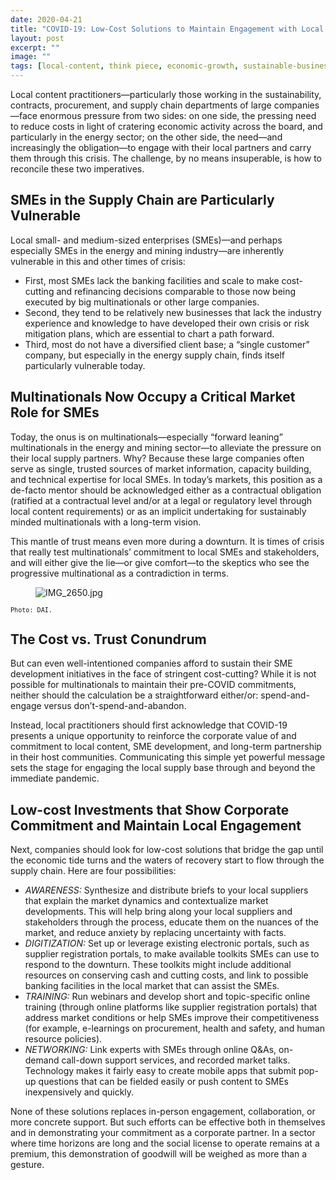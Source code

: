 ```yaml
---
date: 2020-04-21
title: "COVID-19: Low-Cost Solutions to Maintain Engagement with Local Partners in the Supply Chain"
layout: post
excerpt: ""
image: ""
tags: [local-content, think piece, economic-growth, sustainable-business, supply-chains]
---
```

<p>Local content practitioners—particularly those working in the sustainability, contracts, procurement, and supply chain departments of large companies—face enormous pressure from two sides: on one side, the pressing need to reduce costs in light of cratering economic activity across the board, and particularly in the energy sector; on the other side, the need—and increasingly the obligation—to engage with their local partners and carry them through this crisis. The challenge, by no means insuperable, is how to reconcile these two imperatives.</p><h2 id="smes-in-the-supply-chain-are-particularly-vulnerable">SMEs in the Supply Chain are Particularly Vulnerable</h2><p>Local small- and medium-sized enterprises (SMEs)—and perhaps especially SMEs in the energy and mining industry—are inherently vulnerable in this and other times of crisis:</p><ul><li>First, most SMEs lack the banking facilities and scale to make cost-cutting and refinancing decisions comparable to those now being executed by big multinationals or other large companies.</li><li>Second, they tend to be relatively new businesses that lack the industry experience and knowledge to have developed their own crisis or risk mitigation plans, which are essential to chart a path forward.</li><li>Third, most do not have a diversified client base; a “single customer” company, but especially in the energy supply chain, finds itself particularly vulnerable today.</li></ul><h2 id="multinationals-now-occupy-a-critical-market-role-for-smes">Multinationals Now Occupy a Critical Market Role for SMEs</h2><p>Today, the onus is on multinationals—especially “forward leaning” multinationals in the energy and mining sector—to alleviate the pressure on their local supply partners. Why? Because these large companies often serve as single, trusted sources of market information, capacity building, and technical expertise for local SMEs. In today’s markets, this position as a de-facto mentor should be acknowledged either as a contractual obligation (ratified at a contractual level and/or at a legal or regulatory level through local content requirements) or as an implicit undertaking for sustainably minded multinationals with a long-term vision.</p><p>This mantle of trust means even more during a downturn. It is times of crisis that really test multinationals’ commitment to local SMEs and stakeholders, and will either give the lie—or give comfort—to the skeptics who see the progressive multinational as a contradiction in terms.</p><figure class="kg-card kg-image-card"><img src="https://pubs.ghost.io/uploads/IMG_2650.jpg" class="kg-image" alt="IMG_2650.jpg" loading="lazy"></figure><p><code><code>Photo: DAI.</code></code></p><h2 id="the-cost-vs-trust-conundrum">The Cost vs. Trust Conundrum</h2><p>But can even well-intentioned companies afford to sustain their SME development initiatives in the face of stringent cost-cutting? While it is not possible for multinationals to maintain their pre-COVID commitments, neither should the calculation be a straightforward either/or: spend-and-engage versus don’t-spend-and-abandon.</p><p>Instead, local practitioners should first acknowledge that COVID-19 presents a unique opportunity to reinforce the corporate value of and commitment to local content, SME development, and long-term partnership in their host communities. Communicating this simple yet powerful message sets the stage for engaging the local supply base through and beyond the immediate pandemic.</p><h2 id="low-cost-investments-that-show-corporate-commitment-and-maintain-local-engagement">Low-cost Investments that Show Corporate Commitment and Maintain Local Engagement</h2><p>Next, companies should look for low-cost solutions that bridge the gap until the economic tide turns and the waters of recovery start to flow through the supply chain. Here are four possibilities:</p><ul><li><em>AWARENESS:</em> Synthesize and distribute briefs to your local suppliers that explain the market dynamics and contextualize market developments. This will help bring along your local suppliers and stakeholders through the process, educate them on the nuances of the market, and reduce anxiety by replacing uncertainty with facts.</li><li><em>DIGITIZATION:</em> Set up or leverage existing electronic portals, such as supplier registration portals, to make available toolkits SMEs can use to respond to the downturn. These toolkits might include additional resources on conserving cash and cutting costs, and link to possible banking facilities in the local market that can assist the SMEs.</li><li><em>TRAINING:</em> Run webinars and develop short and topic-specific online training (through online platforms like supplier registration portals) that address market conditions or help SMEs improve their competitiveness (for example, e-learnings on procurement, health and safety, and human resource policies).</li><li><em>NETWORKING:</em> Link experts with SMEs through online Q&amp;As, on-demand call-down support services, and recorded market talks. Technology makes it fairly easy to create mobile apps that submit pop-up questions that can be fielded easily or push content to SMEs inexpensively and quickly.</li></ul><p>None of these solutions replaces in-person engagement, collaboration, or more concrete support. But such efforts can be effective both in themselves and in demonstrating your commitment as a corporate partner. In a sector where time horizons are long and the social license to operate remains at a premium, this demonstration of goodwill will be weighed as more than a gesture.</p>
  
